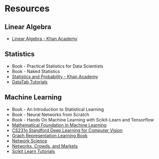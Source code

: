 # Resources

## Linear Algebra

- [Linear Algebra - Khan Academy](https://www.khanacademy.org/math/linear-algebra)

## Statistics

- Book - Practical Statistics for Data Scientists
- Book - Naked Statistics
- [Statistics and Probability - Khan Academy](https://www.khanacademy.org/math/statistics-probability)
- [DataTab Tutorials](https://datatab.net/tutorial/get-started)

## Machine Learning

- Book - An Introduction to Statistical Learning
- Book - Neural Networks from Scratch
- Book - Hands On Machine Learning with Scikit-Learn and Tensorflow
- [Mathematical Foundation in Machine Learning](https://www.udemy.com/course/machine-learning-data-science-foundations-masterclass/)
- [CS231n Standford Deep Learning for Computer Vision](http://cs231n.stanford.edu/)
- [Graph Representation Learning Book](https://www.cs.mcgill.ca/~wlh/grl_book/)
- [Network Science](http://networksciencebook.com/)
- [Networks, Crowds, and Markets](http://www.cs.cornell.edu/home/kleinber/networks-book/)
- [Scikit Learn Tutorials](https://scikit-learn.org/stable/tutorial/index.html)
